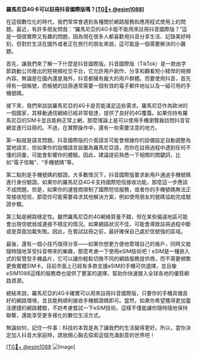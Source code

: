 **羅馬尼亞4G卡可以註冊抖音國際版嗎？[[TG💪+ @esim1088](https://t.me/s/esim1088)]**

在這個數位化的時代，我們常常會遇到各種關於網路服務和應用程式使用上的問題。最近，有許多朋友問我：“羅馬尼亞的4G卡能不能用來註冊抖音國際版？”這是一個很實際又有趣的問題，因為現在很多人都喜歡用抖音分享生活、記錄美好時刻，但對於生活在國外或者正在旅行的朋友來說，這可能是一個需要解決的小難題。

首先，讓我們來了解一下什麼是抖音國際版。抖音國際版（TikTok）是一款由字節跳動公司推出的短視頻社交平台，它允許用戶創作、分享和觀看短小精悍的視頻內容。無論是在國內還是海外，抖音都擁有龐大的用戶群體。而要使用抖音，首先得有一個帳號，而帳號的註冊通常需要一個有效的電子郵件地址以及一組可用的手機號碼。

接下來，我們來談談羅馬尼亞的4G卡是否能滿足這些需求。羅馬尼亞作為歐洲的一個國家，其移動通信網絡已經非常發達，提供了良好的4G覆蓋。如果你持有羅馬尼亞的SIM卡並且能夠正常上網，那麼理論上是可以使用手機瀏覽器訪問抖音官網並進行註冊的。不過，在實際操作中，還有一些需要注意的地方。

第一點就是語言問題。抖音國際版的介面語言可能會根據你的設備設定自動調整為當地語言，但如果你的設備語言設置為羅馬尼亞語，而你在註冊過程中遇到任何不懂的詞彙，可能會影響你的體驗。因此，建議提前熟悉一下相關的關鍵詞，比如“電子信箱”、“手機號碼”等。

第二點則是手機號碼的驗證。大多數情況下，抖音國際版要求新用戶通過手機號碼進行身份驗證。如果你的羅馬尼亞4G卡支持國際短信接收功能，那麼這一步應該不成問題。但是，如果你的運營商限制了國際短信服務，或者你的手機號碼無法正常接收短信，那麼你可能需要尋求其他解決方案，例如使用朋友的號碼協助完成驗證步驟。

第三點是網路穩定性。雖然羅馬尼亞的4G網絡質量不錯，但在某些偏遠地區可能會出現信號弱或連接不穩定的情況。如果網路狀況不佳，可能會導致註冊過程中斷或是頁面加載失敗。因此，在嘗試註冊之前，最好確保自己處於信號強的區域。

最後，還有一個小技巧值得分享——如果你想更方便地管理自己的帳戶，同時又能隨時隨地享受抖音帶來的樂趣，那麼考慮一下使用eSIM技術吧！eSIM是一種嵌入式的智慧型手機晶片，它可以讓你輕鬆切換不同的網路服務提供商，而不需要頻繁更換實體SIM卡。目前市面上已經有多款支援eSIM的手機可供選擇，並且像eSIM1088這樣的服務商也提供了豐富的選擇，幫助你快速接入全球各地的優質網路資源。

總結來說，羅馬尼亞的4G卡確實可以用來註冊抖音國際版，只要你的手機具備良好的網路環境，並且能夠順利接收手機驗證碼即可。當然，如果你希望獲得更加靈活便捷的網路體驗，不妨考慮嘗試一下eSIM技術。這樣不僅能讓你隨時隨地保持聯繫，還能享受更多樣化的數位生活方式。

無論如何，記住一件事：科技的本質是為了讓我們的生活變得更好。所以，當你決定加入抖音大家庭時，請放開心胸去探索這個充滿創意的世界吧！

[[TG💪+ @esim1088](https://t.me/s/esim1088) ![Image](https://i.postimg.cc/4NQfJmqS/Snipaste-2025-05-13-00-14-12.png)]